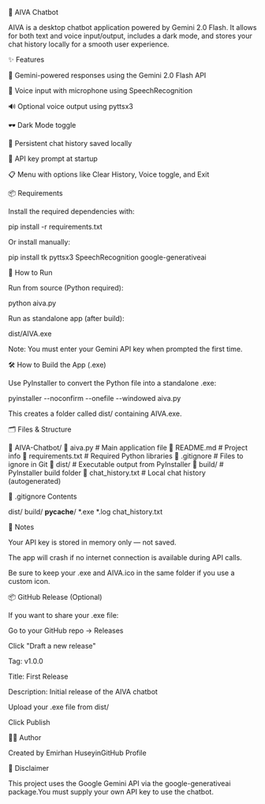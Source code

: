 🤖 AIVA Chatbot

AIVA is a desktop chatbot application powered by Gemini 2.0 Flash. It allows for both text and voice input/output, includes a dark mode, and stores your chat history locally for a smooth user experience.

✨ Features

💬 Gemini-powered responses using the Gemini 2.0 Flash API

🎤 Voice input with microphone using SpeechRecognition

🔊 Optional voice output using pyttsx3

🕶️ Dark Mode toggle

📀 Persistent chat history saved locally

🔐 API key prompt at startup

📋 Menu with options like Clear History, Voice toggle, and Exit

📦 Requirements

Install the required dependencies with:

pip install -r requirements.txt

Or install manually:

pip install tk pyttsx3 SpeechRecognition google-generativeai

🚀 How to Run

Run from source (Python required):

python aiva.py

Run as standalone app (after build):

dist/AIVA.exe

Note: You must enter your Gemini API key when prompted the first time.

🛠 How to Build the App (.exe)

Use PyInstaller to convert the Python file into a standalone .exe:

pyinstaller --noconfirm --onefile --windowed aiva.py

This creates a folder called dist/ containing AIVA.exe.

🗂 Files & Structure

📁 AIVA-Chatbot/
🔹 aiva.py                # Main application file
🔹 README.md              # Project info
🔹 requirements.txt       # Required Python libraries
🔹 .gitignore             # Files to ignore in Git
🔹 dist/                  # Executable output from PyInstaller
🔹 build/                 # PyInstaller build folder
🔹 chat_history.txt       # Local chat history (autogenerated)

🙈 .gitignore Contents

dist/
build/
__pycache__/
*.exe
*.log
chat_history.txt

🧠 Notes

Your API key is stored in memory only — not saved.

The app will crash if no internet connection is available during API calls.

Be sure to keep your .exe and AIVA.ico in the same folder if you use a custom icon.

📦 GitHub Release (Optional)

If you want to share your .exe file:

Go to your GitHub repo → Releases

Click "Draft a new release"

Tag: v1.0.0

Title: First Release

Description: Initial release of the AIVA chatbot

Upload your .exe file from dist/

Click Publish

👨‍💼 Author

Created by Emirhan HuseyinGitHub Profile

🔐 Disclaimer

This project uses the Google Gemini API via the google-generativeai package.You must supply your own API key to use the chatbot.
